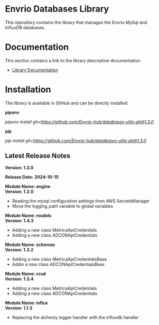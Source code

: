 # Envrio Databases Library

This repository contains the library that manages the Envrio MySql and InfluxDB databases.

# Documentation

This section contains a link to the library descriptive documentation
+ <a href="https://envrio.org/documentation/databases_library/dl_doc.html">Library Documentation</a>

# Installation

The library is available in GitHub and can be directly installed:<br>

**pipenv**

*pipenv install git+https://github.com/Envrio-hub/databases-utils.git@1.3.0*

**pip**

*pip install git+https://github.com/Envrio-hub/databases-utils.git@1.3.0*

## Latest Release Notes

**Version: 1.3.0**

**Release Date: 2024-10-15**

**Module Name: engine**
<br>
**Version: 1.2.0**

+ Reading the mysql configuration settings from AWS SecretsManager
+ Move the logging_path variable to global variables

**Module Name: models**
<br>
**Version: 1.4.3**

+ Adding a new class MetricaApiCredentials
+ Adding a new class ADCONApiCredentials

**Module Name: schemas**
<br>
**Version: 1.3.2**

+ Adding a new class MetricaApiCredentialsBase
+ Addin a new class ADCONApiCredentialsBase

**Module Name: crud**
<br>
**Version: 1.3.4**

+ Adding a new class MetricaApiCredentials
+ Adding a new class ADCONApiCredentials

**Module Name: influx**
<br>
**Version: 1.1.3**

+ Replacing the alchemy logger handler with the influxdb handler
